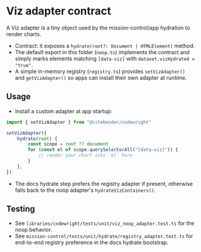 # Viz adapter contract

A Viz adapter is a tiny object used by the mission-control/app hydration to render charts.

- Contract: it exposes a `hydrate(root?: Document | HTMLElement)` method.
- The default export in this folder (`noop.ts`) implements the contract and simply marks elements matching `[data-viz]` with `dataset.vizHydrated = "true"`.
- A simple in-memory registry (`registry.ts`) provides `setVizAdapter()` and `getVizAdapter()` so apps can install their own adapter at runtime.

## Usage

- Install a custom adapter at app startup:

```ts
import { setVizAdapter } from "@sitebender/codewright"

setVizAdapter({
	hydrate(root) {
		const scope = root ?? document
		for (const el of scope.querySelectorAll("[data-viz]")) {
			// render your chart into `el` here
		}
	},
})
```

- The docs hydrate step prefers the registry adapter if present, otherwise falls back to the noop adapter's `hydrateVizContainers()`.

## Testing

- See `libraries/codewright/tests/unit/viz_noop_adapter.test.ts` for the noop behavior.
- See `mission-control/tests/unit/hydrate/registry_adapter.test.ts` for end-to-end registry preference in the docs hydrate bootstrap.
